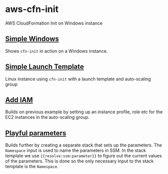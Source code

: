 # aws-cfn-init
AWS CloudFormation Init on Windows instance

## [Simple Windows](cfn/10_simple_instance/)

Shows `cfn-init` in action on a Windows instance.

## [Simple Launch Template](cfn/20_asg_launchtemplate/)

Linux instance using `cfn-init` with a launch template and auto-scaling group

## [Add IAM](cfn/30_asg_iam/)

Builds on previous example by setting up an instance profile, role etc for the EC2 instances in the auto-scaling group.

## [Playful parameters](cfn/40_asg_parameters/)

Builds further by creating a separate stack that sets up the parameters. The `Namespace` input is used to name the parameters in SSM.
In the stack template we use `{{resolve:ssm:parameter}}` to
figure out the current values of the parameters. This is done so the only necessary input to the stack template is the `Namespace`.
